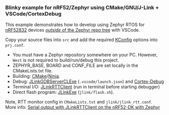 ### Blinky example for nRF52/Zephyr using CMake/GNU/J-Link + VSCode/CortexDebug

This example demonstrates how to develop using Zephyr RTOS for [nRF52832](https://www.nordicsemi.com/Software-and-Tools/Development-Kits/nRF52-DK) devices [*outside* of the Zephyr repo tree](https://docs.zephyrproject.org/1.13.0/application/application.html) with VSCode. 

Copy your source files into `src` and add the required [KConfig](https://docs.zephyrproject.org/latest/reference/kconfig/index.html) options into `prj.conf`.

- You must have a Zephyr repository somewhere on your PC. However, `West` is not required to build/run/debug this project.
- ZEPHYR_BASE, BOARD and CONF_FILE are set locally in the CMakeLists.txt file.
- Building: [CMake](https://code.visualstudio.com/docs/cpp/cmake-linux)/[Ninja](https://ninja-build.org/).
- Debug: [JLinkGDBServerCLExe](https://www.segger.com/products/debug-probes/j-link/tools/j-link-gdb-server/about-j-link-gdb-server/) (`.vscode/launch.json`) and [Cortex-Debug](https://marketplace.visualstudio.com/items?itemName=marus25.cortex-debug)
- Terminal I/O: [JLinkRTTClient](https://www.segger.com/products/debug-probes/j-link/technology/about-real-time-transfer/) (run in terminal before starting debugger)
- Direct flash program: [JLinkExe](https://www.segger.com/products/debug-probes/j-link/tools/j-link-commander/) (`jlink/flash.sh`).

Note, RTT monitor config in `CMakeLists.txt` and `jlink/jlink_rtt.conf`. More info: [Serial output with JLinkRTTClient on the nRF52-DK with Zephyr](https://bitshiftjo.cluster026.hosting.ovh.net/2020/10/03/serial-output-with-jlinkrttclient-on-the-nrf52-dk-with-zephyr/)

